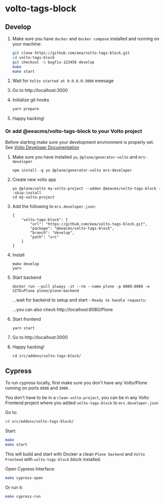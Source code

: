 # volto-tags-block

## Develop

1. Make sure you have `docker` and `docker compose` installed and running on your machine:

    ```Bash
    git clone https://github.com/eea/volto-tags-block.git
    cd volto-tags-block
    git checkout -b bugfix-123456 develop
    make
    make start
    ```

1. Wait for `Volto started at 0.0.0.0:3000` meesage

1. Go to http://localhost:3000

1. Initialize git hooks

    ```Bash
    yarn prepare
    ```

1. Happy hacking!

### Or add @eeacms/volto-tags-block to your Volto project

Before starting make sure your development environment is properly set. See [Volto Developer Documentation](https://docs.voltocms.com/getting-started/install/)

1.  Make sure you have installed `yo`, `@plone/generator-volto` and `mrs-developer`

        npm install -g yo @plone/generator-volto mrs-developer

1.  Create new volto app

        yo @plone/volto my-volto-project --addon @eeacms/volto-tags-block --skip-install
        cd my-volto-project

1.  Add the following to `mrs.developer.json`:

        {
            "volto-tags-block": {
                "url": "https://github.com/eea/volto-tags-block.git",
                "package": "@eeacms/volto-tags-block",
                "branch": "develop",
                "path": "src"
            }
        }

1.  Install

        make develop
        yarn

1.  Start backend

        docker run --pull always -it --rm --name plone -p 8080:8080 -e SITE=Plone plone/plone-backend

    ...wait for backend to setup and start - `Ready to handle requests`:

    ...you can also check http://localhost:8080/Plone

1.  Start frontend

        yarn start

1.  Go to http://localhost:3000

1.  Happy hacking!

        cd src/addons/volto-tags-block/

## Cypress

To run cypress locally, first make sure you don't have any Volto/Plone running on ports `8080` and `3000`.

You don't have to be in a `clean-volto-project`, you can be in any Volto Frontend
project where you added `volto-tags-block` to `mrs.developer.json`

Go to:

  ```BASH
  cd src/addons/volto-tags-block/
  ```

Start:

  ```Bash
  make
  make start
  ```

This will build and start with Docker a clean `Plone backend` and `Volto Frontend` with `volto-tags-block` block installed.

Open Cypress Interface:

  ```Bash
  make cypress-open
  ```

Or run it:

  ```Bash
  make cypress-run
  ```
